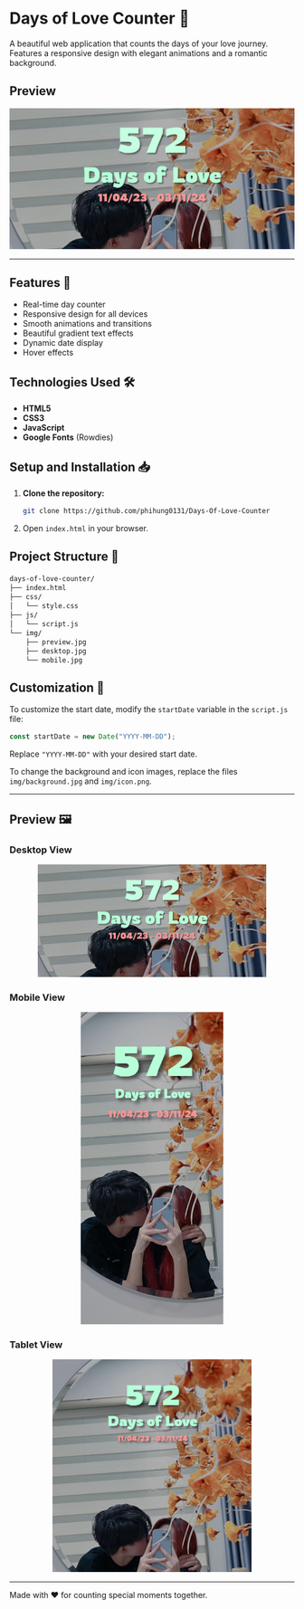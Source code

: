﻿# Days of Love Counter 💑

A beautiful web application that counts the days of your love journey. Features a responsive design with elegant animations and a romantic background.

## Preview
![Days of Love Preview in Desktop](preview/desktop.png)

---

## Features 🌟
- Real-time day counter
- Responsive design for all devices
- Smooth animations and transitions
- Beautiful gradient text effects
- Dynamic date display
- Hover effects

## Technologies Used 🛠️
- **HTML5**
- **CSS3**
- **JavaScript**
- **Google Fonts** (Rowdies)

## Setup and Installation 📥
1. **Clone the repository:**
   ```bash
   git clone https://github.com/phihung0131/Days-Of-Love-Counter
   ```
2. Open `index.html` in your browser.

## Project Structure 📁
```
days-of-love-counter/
├── index.html
├── css/
│   └── style.css
├── js/
│   └── script.js
└── img/
    ├── preview.jpg
    ├── desktop.jpg
    └── mobile.jpg
```

## Customization 🎨

To customize the start date, modify the `startDate` variable in the `script.js` file:

```javascript
const startDate = new Date("YYYY-MM-DD");
```

Replace `"YYYY-MM-DD"` with your desired start date.

To change the background and icon images, replace the files `img/background.jpg` and `img/icon.png`.

---

## Preview 🖼️
### Desktop View
<p align="center">
  <img src="preview/desktop.png" alt="Desktop View" width="80%">
</p>

### Mobile View
<p align="center">
  <img src="preview/mobile.png" alt="Mobile View" width="50%">
</p>

### Tablet View
<p align="center">
  <img src="preview/tablet.png" alt="Tablet View" width="70%">
</p>

---

Made with ❤️ for counting special moments together.
